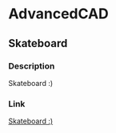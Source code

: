 # AdvancedCAD

## Skateboard

### Description

Skateboard :)

### Link
[Skateboard :)](https://cvilleschools.onshape.com/documents/7101b0ae21cf2c3408e82262/w/627eb570c47ef1134c3f0e7a/e/4856c9907866b4ce25cba275)
